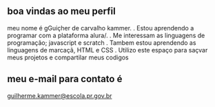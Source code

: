 ## boa vindas ao meu perfil

meu nome é gGuiçher de carvalho kammer.
. Estou aprendendo a programar com a plataforma alura/.
. Me interessam as linguagens de programação; javascript e scratch
. Tambem estou aprendendo as linguagens de marcaçã, HTML e CSS
. Utilizo este espaço para saçvar meus projetos e compartilar meus codigos

## meu e-mail para contato é

guilherme.kammer@escola.pr.gov.br

<!--


**Guilhermekammer2023/Guilhermekammer2023** is a ✨ _special_ ✨ repository because its `README.md` (this file) appears on your GitHub profile.

Here are some ideas to get you started:

- 🔭 I’m currently working on ...
- 🌱 I’m currently learning ...
- 👯 I’m looking to collaborate on ...
- 🤔 I’m looking for help with ...
- 💬 Ask me about ...
- 📫 How to reach me: ...
- 😄 Pronouns: ...
- ⚡ Fun fact: ...
